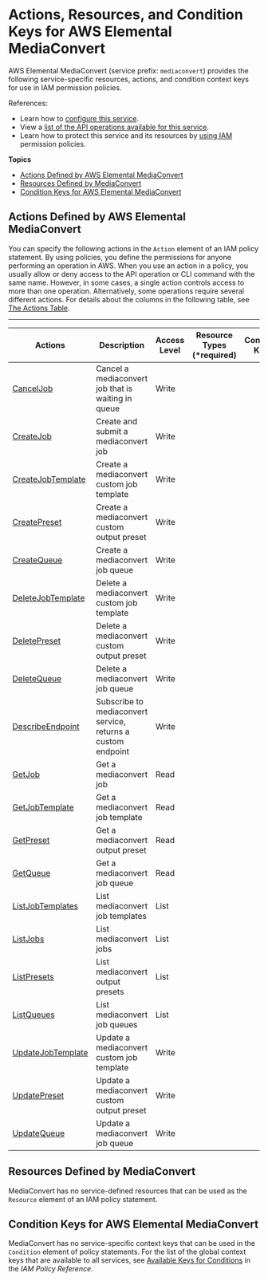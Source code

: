 # Actions, Resources, and Condition Keys for AWS Elemental MediaConvert<a name="list_awselementalmediaconvert"></a>

AWS Elemental MediaConvert \(service prefix: `mediaconvert`\) provides the following service\-specific resources, actions, and condition context keys for use in IAM permission policies\.

References:
+ Learn how to [configure this service](http://docs.aws.amazon.com//mediaconvert/latest/userguide/)\.
+ View a [list of the API operations available for this service](http://docs.aws.amazon.com//mediaconvert/latest/APIReference/)\.
+ Learn how to protect this service and its resources by [using IAM](http://docs.aws.amazon.com//mediaconvert/latest/userguide/IAM_policies.html) permission policies\.

**Topics**
+ [Actions Defined by AWS Elemental MediaConvert](#awselementalmediaconvert-actions-as-permissions)
+ [Resources Defined by MediaConvert](#awselementalmediaconvert-resources-for-iam-policies)
+ [Condition Keys for AWS Elemental MediaConvert](#awselementalmediaconvert-policy-keys)

## Actions Defined by AWS Elemental MediaConvert<a name="awselementalmediaconvert-actions-as-permissions"></a>

You can specify the following actions in the `Action` element of an IAM policy statement\. By using policies, you define the permissions for anyone performing an operation in AWS\. When you use an action in a policy, you usually allow or deny access to the API operation or CLI command with the same name\. However, in some cases, a single action controls access to more than one operation\. Alternatively, some operations require several different actions\. For details about the columns in the following table, see [The Actions Table](reference_policies_actions-resources-contextkeys.md#actions_table)\.


****  

| Actions | Description | Access Level | Resource Types \(\*required\) | Condition Keys | Dependent Actions | 
| --- | --- | --- | --- | --- | --- | 
| [CancelJob](http://docs.aws.amazon.com//mediaconvert/latest/APIReference/API_CancelJob.html) | Cancel a mediaconvert job that is waiting in queue | Write |  |  |  | 
| [CreateJob](http://docs.aws.amazon.com//mediaconvert/latest/APIReference/API_CreateJob.html) | Create and submit a mediaconvert job | Write |  |  |  | 
| [CreateJobTemplate](http://docs.aws.amazon.com//mediaconvert/latest/APIReference/API_CreateJob.html) | Create a mediaconvert custom job template | Write |  |  |  | 
| [CreatePreset](http://docs.aws.amazon.com//mediaconvert/latest/APIReference/API_CreateJob.html) | Create a mediaconvert custom output preset | Write |  |  |  | 
| [CreateQueue](http://docs.aws.amazon.com//mediaconvert/latest/APIReference/API_CreateQueue.html) | Create a mediaconvert job queue | Write |  |  |  | 
| [DeleteJobTemplate](http://docs.aws.amazon.com//mediaconvert/latest/APIReference/API_DeleteJobTemplate.html) | Delete a mediaconvert custom job template | Write |  |  |  | 
| [DeletePreset](http://docs.aws.amazon.com//mediaconvert/latest/APIReference/API_DeletePreset.html) | Delete a mediaconvert custom output preset | Write |  |  |  | 
| [DeleteQueue](http://docs.aws.amazon.com//mediaconvert/latest/APIReference/API_DeleteQueue.html) | Delete a mediaconvert job queue | Write |  |  |  | 
| [DescribeEndpoint](http://docs.aws.amazon.com//mediaconvert/latest/APIReference/API_DescribeEndpoint.html) | Subscribe to mediaconvert service, returns a custom endpoint | Write |  |  |  | 
| [GetJob](http://docs.aws.amazon.com//mediaconvert/latest/APIReference/API_GetJob.html) | Get a mediaconvert job | Read |  |  |  | 
| [GetJobTemplate](http://docs.aws.amazon.com//mediaconvert/latest/APIReference/API_GetJobTemplate.html) | Get a mediaconvert job template | Read |  |  |  | 
| [GetPreset](http://docs.aws.amazon.com//mediaconvert/latest/APIReference/API_GetPreset.html) | Get a mediaconvert output preset | Read |  |  |  | 
| [GetQueue](http://docs.aws.amazon.com//mediaconvert/latest/APIReference/API_GetQueue.html) | Get a mediaconvert job queue | Read |  |  |  | 
| [ListJobTemplates](http://docs.aws.amazon.com//mediaconvert/latest/APIReference/API_ListJobTemplates.html) | List mediaconvert job templates | List |  |  |  | 
| [ListJobs](http://docs.aws.amazon.com//mediaconvert/latest/APIReference/API_ListJobs.html) | List mediaconvert jobs | List |  |  |  | 
| [ListPresets](http://docs.aws.amazon.com//mediaconvert/latest/APIReference/API_ListPresets.html) | List mediaconvert output presets | List |  |  |  | 
| [ListQueues](http://docs.aws.amazon.com//mediaconvert/latest/APIReference/API_ListQueues.html) | List mediaconvert job queues | List |  |  |  | 
| [UpdateJobTemplate](http://docs.aws.amazon.com//mediaconvert/latest/APIReference/API_UpdateJobTemplate.html) | Update a mediaconvert custom job template | Write |  |  |  | 
| [UpdatePreset](http://docs.aws.amazon.com//mediaconvert/latest/APIReference/API_UpdatePreset.html) | Update a mediaconvert custom output preset | Write |  |  |  | 
| [UpdateQueue](http://docs.aws.amazon.com//mediaconvert/latest/APIReference/API_UpdateQueue.html) | Update a mediaconvert job queue | Write |  |  |  | 

## Resources Defined by MediaConvert<a name="awselementalmediaconvert-resources-for-iam-policies"></a>

MediaConvert has no service\-defined resources that can be used as the `Resource` element of an IAM policy statement\.

## Condition Keys for AWS Elemental MediaConvert<a name="awselementalmediaconvert-policy-keys"></a>

MediaConvert has no service\-specific context keys that can be used in the `Condition` element of policy statements\. For the list of the global context keys that are available to all services, see [Available Keys for Conditions](http://docs.aws.amazon.com/IAM/latest/UserGuide/reference_policies_condition-keys.html#AvailableKeys) in the *IAM Policy Reference*\.
